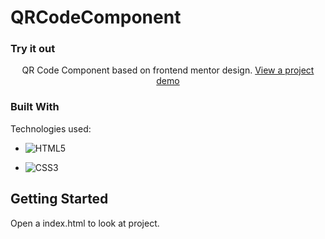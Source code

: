 
# QRCodeComponent

### Try it out

<p  align="center">
QR Code Component based on frontend mentor design.
<a  href="https://verribeiro.github.io/QRCodeComponent/">View a project demo</a>
</p>

### Built With

Technologies used:  

- ![HTML5](https://img.shields.io/badge/html5-%23E34F26.svg?style=for-the-badge&logo=html5&logoColor=white)

- ![CSS3](https://img.shields.io/badge/css3-%231572B6.svg?style=for-the-badge&logo=css3&logoColor=white)

<!-- GETTING STARTED -->

## Getting Started

Open a index.html to look at project. 